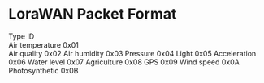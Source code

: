 # LoraWAN Packet Format 

 Type     				 ID    				
 Air temperature        0x01   				
 Air quality			0x02
 Air humidity   		0x03
 Pressure				0x04
 Light					0x05
 Acceleration			0x06
 Water level			0x07
 Agriculture			0x08
 GPS					0x09
 Wind speed				0x0A
 Photosynthetic			0x0B
 